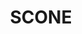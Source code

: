 ---
lastmod: '2025-04-06T06:05:20+00:00'
latitude: -31.966754
layout: suburb
longitude: 151.080412
postcode: '2337'
state: NSW
title: SCONE
url: /nsw/scone/
---